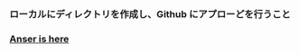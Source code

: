 ### ローカルにディレクトリを作成し、Github にアプローどを行うこと

### [Anser is here][1]

[1]: https://github.com/ryotogashi/class-material-github/blob/master/answers/answer2.md
